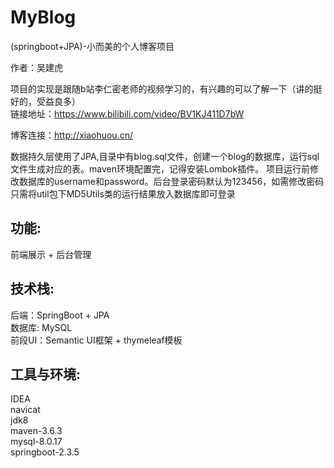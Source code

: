 # MyBlog
(springboot+JPA)-小而美的个人博客项目

作者：吴建虎

项目的实现是跟随b站李仁密老师的视频学习的，有兴趣的可以了解一下（讲的挺好的，受益良多）  
链接地址：https://www.bilibili.com/video/BV1KJ411D7bW

博客连接：http://xiaohuou.cn/

数据持久层使用了JPA,目录中有blog.sql文件，创建一个blog的数据库，运行sql文件生成对应的表。maven环境配置完，记得安装Lombok插件。
项目运行前修改数据库的username和password。后台登录密码默认为123456，如需修改密码只需将util包下MD5Utils类的运行结果放入数据库即可登录

## 功能:  
前端展示 + 后台管理

## 技术栈:  
后端：SpringBoot + JPA   
数据库: MySQL  
前段UI：Semantic UI框架 + thymeleaf模板

## 工具与环境:  
IDEA  
navicat  
jdk8  
maven-3.6.3  
mysql-8.0.17  
springboot-2.3.5

